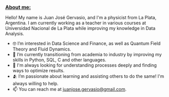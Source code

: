 <p><strong><span style="text-decoration: underline; font-size: medium;">About me:</span></strong></p>

Hello! My name is Juan José Gervasio, and I'm a physicist from La Plata, Argentina. I am currently working as a teacher in various courses 
at Universidad Nacional de La Plata while improving my knowledge in Data Analysis. 

- 🤓 I’m interested in Data Science and Finance, as well as Quantum Field Theory and Fluid Dynamics. 
- 🌱 I’m currently transitioning from academia to industry by improving my skills in Python, SQL, C and other languages.
- 👀 I'm always looking for understanding processes deeply and finding ways to optimize results.
- 🫂 I’m passionate about learning and assisting others to do the same! I'm always willing to help.
- 📫 You can reach me at juanjose.gervasio@gmail.com.

<!---
juanjogervasio/juanjogervasio is a ✨ special ✨ repository because its `README.md` (this file) appears on your GitHub profile.
You can click the Preview link to take a look at your changes.
--->
